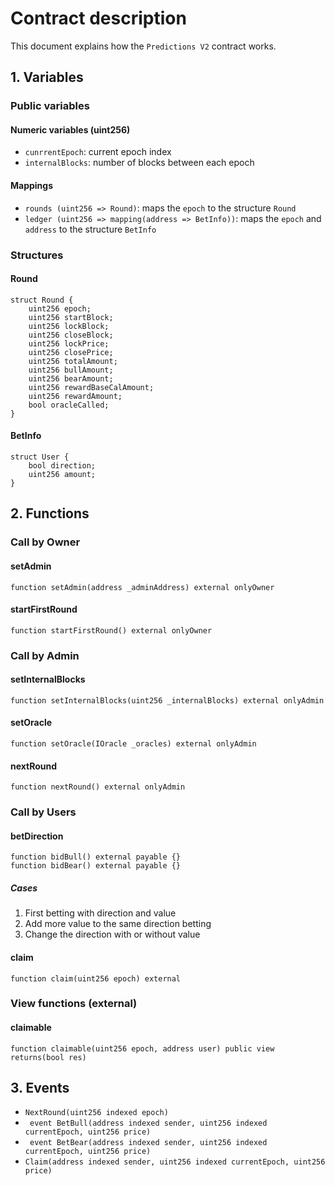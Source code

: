 # Contract description

This document explains how the `Predictions V2` contract works.

## 1. Variables

### Public variables

#### Numeric variables (uint256)

- `cunrrentEpoch`: current epoch index
- `internalBlocks`: number of blocks between each epoch

#### Mappings

- `rounds (uint256 => Round)`: maps the `epoch` to the structure `Round`
- `ledger (uint256 => mapping(address => BetInfo))`: maps the `epoch` and `address` to the structure `BetInfo`

### Structures

#### Round

```
struct Round {
    uint256 epoch;
    uint256 startBlock;
    uint256 lockBlock;
    uint256 closeBlock;
    uint256 lockPrice;
    uint256 closePrice;
    uint256 totalAmount;
    uint256 bullAmount;
    uint256 bearAmount;
    uint256 rewardBaseCalAmount;
    uint256 rewardAmount;
    bool oracleCalled;
}
```

#### BetInfo

```
struct User {
    bool direction;
    uint256 amount;
}
```

## 2. Functions

### Call by Owner

#### setAdmin

```
function setAdmin(address _adminAddress) external onlyOwner
```

#### startFirstRound

```
function startFirstRound() external onlyOwner 
```


### Call by Admin

#### setInternalBlocks

```
function setInternalBlocks(uint256 _internalBlocks) external onlyAdmin 
```

#### setOracle

```
function setOracle(IOracle _oracles) external onlyAdmin
```

#### nextRound

```
function nextRound() external onlyAdmin
```

### Call by Users

#### betDirection

```
function bidBull() external payable {}
function bidBear() external payable {}
```

##### Cases
1. First betting with direction and value 
2. Add more value to the same direction betting
3. Change the direction with or without value

#### claim

```
function claim(uint256 epoch) external 
```

### View functions (external)

#### claimable

```
function claimable(uint256 epoch, address user) public view returns(bool res) 
```

## 3. Events

- `NextRound(uint256 indexed epoch)`
- ` event BetBull(address indexed sender, uint256 indexed currentEpoch, uint256 price)`
- ` event BetBear(address indexed sender, uint256 indexed currentEpoch, uint256 price)`
- `Claim(address indexed sender, uint256 indexed currentEpoch, uint256 price)`

